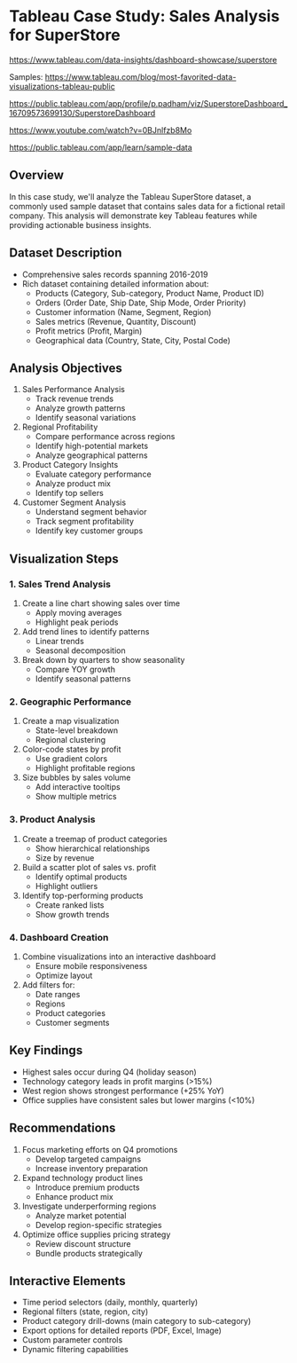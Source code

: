 # Tableau Case Study: Sales Analysis for SuperStore
https://www.tableau.com/data-insights/dashboard-showcase/superstore

Samples: https://www.tableau.com/blog/most-favorited-data-visualizations-tableau-public

https://public.tableau.com/app/profile/p.padham/viz/SuperstoreDashboard_16709573699130/SuperstoreDashboard

https://www.youtube.com/watch?v=0BJnlfzb8Mo

https://public.tableau.com/app/learn/sample-data

## Overview
In this case study, we'll analyze the Tableau SuperStore dataset, a commonly used sample dataset that contains sales data for a fictional retail company. This analysis will demonstrate key Tableau features while providing actionable business insights.

## Dataset Description
- Comprehensive sales records spanning 2016-2019
- Rich dataset containing detailed information about:
    - Products (Category, Sub-category, Product Name, Product ID)
    - Orders (Order Date, Ship Date, Ship Mode, Order Priority)
    - Customer information (Name, Segment, Region)
    - Sales metrics (Revenue, Quantity, Discount)
    - Profit metrics (Profit, Margin)
    - Geographical data (Country, State, City, Postal Code)

## Analysis Objectives
1. Sales Performance Analysis
    - Track revenue trends
    - Analyze growth patterns
    - Identify seasonal variations
2. Regional Profitability
    - Compare performance across regions
    - Identify high-potential markets
    - Analyze geographical patterns
3. Product Category Insights
    - Evaluate category performance
    - Analyze product mix
    - Identify top sellers
4. Customer Segment Analysis
    - Understand segment behavior
    - Track segment profitability
    - Identify key customer groups

## Visualization Steps

### 1. Sales Trend Analysis
1. Create a line chart showing sales over time
    - Apply moving averages
    - Highlight peak periods
2. Add trend lines to identify patterns
    - Linear trends
    - Seasonal decomposition
3. Break down by quarters to show seasonality
    - Compare YOY growth
    - Identify seasonal patterns

### 2. Geographic Performance
1. Create a map visualization
    - State-level breakdown
    - Regional clustering
2. Color-code states by profit
    - Use gradient colors
    - Highlight profitable regions
3. Size bubbles by sales volume
    - Add interactive tooltips
    - Show multiple metrics

### 3. Product Analysis
1. Create a treemap of product categories
    - Show hierarchical relationships
    - Size by revenue
2. Build a scatter plot of sales vs. profit
    - Identify optimal products
    - Highlight outliers
3. Identify top-performing products
    - Create ranked lists
    - Show growth trends

### 4. Dashboard Creation
1. Combine visualizations into an interactive dashboard
    - Ensure mobile responsiveness
    - Optimize layout
2. Add filters for:
     - Date ranges
     - Regions
     - Product categories
     - Customer segments

## Key Findings
- Highest sales occur during Q4 (holiday season)
- Technology category leads in profit margins (>15%)
- West region shows strongest performance (+25% YoY)
- Office supplies have consistent sales but lower margins (<10%)

## Recommendations
1. Focus marketing efforts on Q4 promotions
    - Develop targeted campaigns
    - Increase inventory preparation
2. Expand technology product lines
    - Introduce premium products
    - Enhance product mix
3. Investigate underperforming regions
    - Analyze market potential
    - Develop region-specific strategies
4. Optimize office supplies pricing strategy
    - Review discount structure
    - Bundle products strategically

## Interactive Elements
- Time period selectors (daily, monthly, quarterly)
- Regional filters (state, region, city)
- Product category drill-downs (main category to sub-category)
- Export options for detailed reports (PDF, Excel, Image)
- Custom parameter controls
- Dynamic filtering capabilities